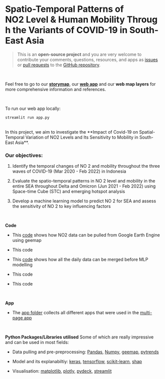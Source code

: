 # Spatio-Temporal Patterns of NO2 Level & Human Mobility Through the Variants of COVID-19 in South-East Asia

> This is an **open-source project** and you are very welcome to contribute your comments, questions, resources, and apps as [issues](https://github.com/liyangyang515/Spatio-Temporal-Patterns-of-NO2-and-Mobility-Through-the-Variants-of-COVID-19-in-SEA/issues) or 
> [pull requests](https://github.com/liyangyang515/Spatio-Temporal-Patterns-of-NO2-and-Mobility-Through-the-Variants-of-COVID-19-in-SEA/pulls) to the [GitHub repository](https://github.com/liyangyang515/Spatio-Temporal-Patterns-of-NO2-and-Mobility-Through-the-Variants-of-COVID-19-in-SEA).
        
<br>

Feel free to go to our **[storymap](https://storymaps.arcgis.com/stories/28655bd2a29e4d2481feeccd47bc6575)**, our **[web app](https://share.streamlit.io/liyangyang515/spatio-temporal-patterns-of-no2-and-mobility-through-the-variants-of-covid-19-in-sea/main/app.py)** and our **web map layers** for more comprehensive information and references.

<br>

To run our web app locally:
```
streamlit run app.py
```
<br>
In this project, we aim to investigate the **Impact of Covid-19 on Spatial-Temporal Variation of NO2 Levels and Its Sensitivity to Mobility in South-East Asia**.

<br>

### Our objectives:
1. Identify the temporal changes of NO 2  and mobility throughout the three waves of COVID-19 (Mar 2020 - Feb 2022) in Indonesia

2. Evaluate the spatio-temporal patterns in NO 2  level and mobility in the entire SEA throughout Delta and Omicron (Jun 2021 - Feb 2022) using Space-time Cube (STC) and emerging hotspot analysis ​

3. Develop a machine learning model to predict NO 2  for SEA and assess the sensitivity of NO 2  to key influencing factors

<br>

**Code**
* This [code](https://github.com/liyangyang515/NO2-in-South-East-Asia-_GE5219/blob/main/code/NO2_From_GEE_SEA.ipynb) shows how NO2 data can be pulled from Google Earth Engine using geemap

* This code 

* This [code](https://github.com/liyangyang515/Spatio-Temporal-Patterns-of-NO2-and-Mobility-Through-the-Variants-of-COVID-19-in-SEA/blob/main/code/5219_data%20preprocessing_MLP.ipynb) shows how all the daily data can be merged before MLP modelling

* This code 

* This code 

<br>

**App**
* The [app folder](https://github.com/liyangyang515/Spatio-Temporal-Patterns-of-NO2-and-Mobility-Through-the-Variants-of-COVID-19-in-SEA/tree/main/apps) collects all different apps that were used in the [multi-page app](https://github.com/liyangyang515/Spatio-Temporal-Patterns-of-NO2-and-Mobility-Through-the-Variants-of-COVID-19-in-SEA/blob/main/app.py)

<br>

**Python Packages/Libraries utilised**
Some of which are really impressive and can be used in most fields:
* Data pulling and pre-preprocessing: [Pandas](https://pandas.pydata.org/docs/index.html), [Numpy](https://numpy.org/doc/stable/), [geemap](https://geemap.org/), [pytrends](https://pypi.org/project/pytrends/)

* Model and its explanabiltiy: [keras](https://keras.io/), [tensorflow](https://www.tensorflow.org/), [scikit-learn](https://scikit-learn.org/stable/), [shap](https://shap.readthedocs.io/en/latest/index.html)

* Visualisation: [matplotlib](https://matplotlib.org/), [plotly](https://plotly.com/), [pydeck](https://deckgl.readthedocs.io/en/latest/), [streamlit](https://streamlit.io/)
